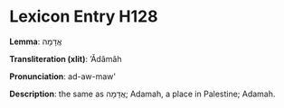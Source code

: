 # Lexicon Entry H128

**Lemma**: אֲדָמָה

**Transliteration (xlit)**: ʼĂdâmâh

**Pronunciation**: ad-aw-maw'

**Description**:
the same as אֲדָמָה; Adamah, a place in Palestine; Adamah.
